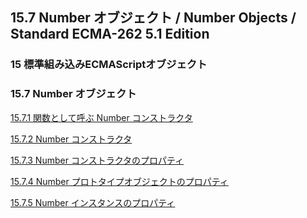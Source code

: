 15.7 Number オブジェクト / Number Objects / Standard ECMA-262 5.1 Edition
-------------------------------------------------------------------------

### 15 標準組み込みECMAScriptオブジェクト

### 15.7 Number オブジェクト

[15.7.1 関数として呼ぶ Number
コンストラクタ](/hp/it/internet/homepage/script/ecmascript/ecma262_51/contents/15/15_7/15_7_1/ "関数として呼ぶ Number コンストラクタ")

[15.7.2 Number
コンストラクタ](/hp/it/internet/homepage/script/ecmascript/ecma262_51/contents/15/15_7/15_7_2/ "Number コンストラクタ")

[15.7.3 Number
コンストラクタのプロパティ](/hp/it/internet/homepage/script/ecmascript/ecma262_51/contents/15/15_7/15_7_3/ "Number コンストラクタのプロパティ")

[15.7.4 Number
プロトタイプオブジェクトのプロパティ](/hp/it/internet/homepage/script/ecmascript/ecma262_51/contents/15/15_7/15_7_4/ "Number プロトタイプオブジェクトのプロパティ")

[15.7.5 Number
インスタンスのプロパティ](/hp/it/internet/homepage/script/ecmascript/ecma262_51/contents/15/15_7/15_7_5/ "Number インスタンスのプロパティ")
